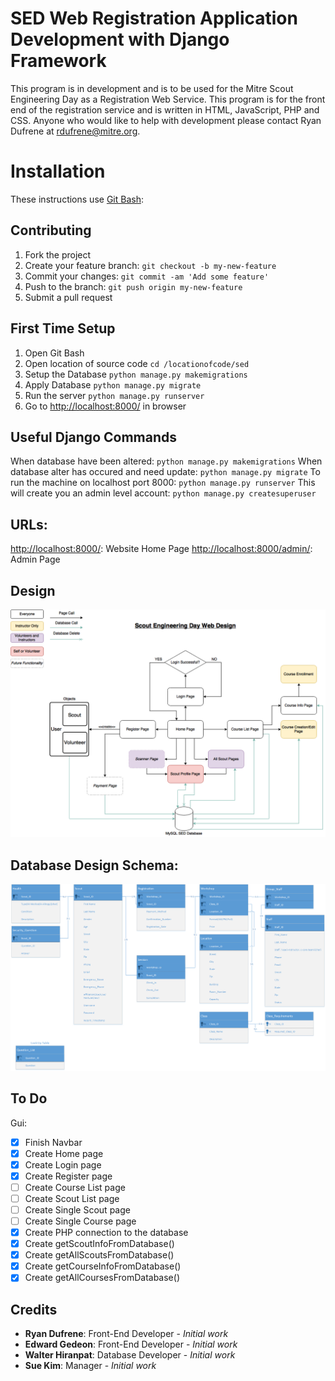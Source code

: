 # SED Web Registration Application Development with Django Framework

This program is in development and is to be used for the Mitre Scout Engineering Day as a Registration Web Service. This program is for the front end of the registration service and is written in HTML, JavaScript, PHP and CSS. Anyone who would like to help with development please contact Ryan Dufrene at rdufrene@mitre.org.


# Installation

These instructions use [Git Bash](https://git-for-windows.github.io/):


## Contributing

1. Fork the project
2. Create your feature branch: `git checkout -b my-new-feature`
3. Commit your changes: `git commit -am 'Add some feature'`
4. Push to the branch: `git push origin my-new-feature`
5. Submit a pull request


## First Time Setup

1. Open Git Bash
2. Open location of source code `cd /locationofcode/sed`
3. Setup the Database `python manage.py makemigrations`
4. Apply Database `python manage.py migrate`
5. Run the server `python manage.py runserver`
6. Go to [http://localhost:8000/](http://localhost:8000/) in browser


## Useful Django Commands

When database have been altered: `python manage.py makemigrations`
When database alter has occured and need update: `python manage.py migrate`
To run the machine on localhost port 8000: `python manage.py runserver`
This will create you an admin level account: `python manage.py createsuperuser`


## URLs:

[http://localhost:8000/](http://localhost:8000/): Website Home Page
[http://localhost:8000/admin/](http://localhost:8000/admin/):	Admin Page


## Design

![ScoutEngineeringDayWebDesign.png](ScoutEngineeringDayWebDesign.png?raw=true "Scout Engineering Day Web Design")


## Database Design Schema:

![Relationship_Schema.png](Relationship_Schema.png?raw=true "Scout Engineering Day Database")


## To Do

Gui:

- [x] Finish Navbar
- [x] Create Home page
- [x] Create Login page
- [x] Create Register page
- [ ] Create Course List page
- [ ] Create Scout List page
- [ ] Create Single Scout page
- [ ] Create Single Course page
- [x] Create PHP connection to the database
- [x] Create getScoutInfoFromDatabase()
- [x] Create getAllScoutsFromDatabase()
- [x] Create getCourseInfoFromDatabase()
- [x] Create getAllCoursesFromDatabase()

## Credits

* **Ryan Dufrene**: Front-End Developer - *Initial work*
* **Edward Gedeon**: Front-End Developer - *Initial work*
* **Walter Hiranpat**: Database Developer - *Initial work*
* **Sue Kim**: Manager - *Initial work*
